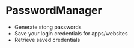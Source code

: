# PasswordManager
* Generate stong passwords
* Save your login credentials for apps/websites
* Retrieve saved credentials
